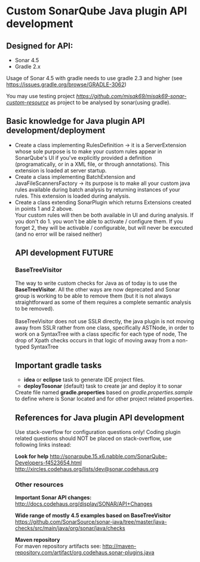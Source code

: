 


<h1>Custom SonarQube Java plugin API development</h1>

<h2>Designed for API:</h2>
<ul>
<li>Sonar 4.5</li>
<li>Gradle 2.x</li>
</ul>

Usage of Sonar 4.5 with gradle needs to use gradle 2.3 and higher (see https://issues.gradle.org/browse/GRADLE-3062)

You may use testing project <em>https://github.com/misak69/misak69-sonar-custom-resource</em> as project to be analysed by sonar(using gradle).

<h2>Basic knowledge for Java plugin API development/deployment</h2>

<ul>
<li>Create a class implementing RulesDefinition -> it is a ServerExtension whose sole purpose is to make your custom 
rules appear in SonarQube's UI if you've explicitly provided a definition (programatically, or in a XML file, or through annotations).
This extension is loaded at server startup.</li>
<li>Create a class implementing BatchExtension and JavaFileScannersFactory -> its purpose is to make all your custom 
java rules available during batch analysis by returning instances of your rules. This extension is loaded during analysis.</li>
<li>Create a class extending SonarPlugin which returns Extensions created in points 1 and 2 above.</li>
<div>Your custom rules will then be both available in UI and during analysis. 
If you don't do 1. you won't be able to activate / configure them. 
If you forget 2, they will be activable / configurable, but will never be executed (and no error will be raised neither)
</div>

<h2>API development FUTURE</h2>
<h3>BaseTreeVisitor</h3>
The way to write custom checks for Java as of today is to use the <strong>BaseTreeVisitor</strong>. 
All the other ways are now deprecated and Sonar group is working to be able to remove them 
(but it is not always straightforward as some of them requires a complete semantic analysis to be removed).
<br/><br/>
BaseTreeVisitor does not use SSLR directly, the java plugin is not moving away from SSLR rather from one class, 
specifically ASTNode, in order to work on a SyntaxTree with a class specific for each type of node, 
The drop of Xpath checks occurs in that logic of moving away from a non-typed SyntaxTree



<h2>Important gradle tasks</h2>
<ul>
<li><b>idea</b> or <b>eclipse</b> task to generate IDE project files.</li>
<li><b>deployTosonar</b> (default) task to create jar and deploy it to sonar</li>
</ul>

<div>Create file named <strong>gradle.properties</strong> based on <em>gradle.properties.sample</em> to define where is Sonar located 
and for other project related properties.</div>

<h2>References for Java plugin API development</h2>
Use stack-overflow for configuration questions only!
Coding plugin related questions should NOT be placed on stack-overflow, use following links instead:

<strong>Look for help</strong>
http://sonarqube.15.x6.nabble.com/SonarQube-Developers-f4523654.html
http://xircles.codehaus.org/lists/dev@sonar.codehaus.org


<h3>Other resources</h3>

<strong>Important Sonar API changes:</strong><br/>
http://docs.codehaus.org/display/SONAR/API+Changes

<strong>Wide range of mostly 4.5 examples based on BaseTreeVisitor</strong>
https://github.com/SonarSource/sonar-java/tree/master/java-checks/src/main/java/org/sonar/java/checks

<strong>Maven repository</strong><br/>
For maven repository artifacts see: http://maven-repository.com/artifact/org.codehaus.sonar-plugins.java


